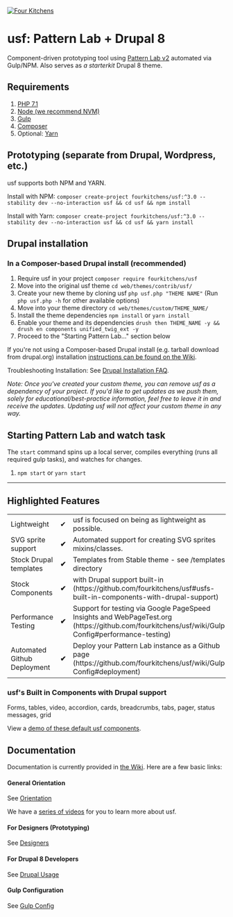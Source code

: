 [![Four Kitchens](https://img.shields.io/badge/4K-Four%20Kitchens-35AA4E.svg)](https://fourkitchens.com/)

# usf: Pattern Lab + Drupal 8

Component-driven prototyping tool using [Pattern Lab v2](http://patternlab.io/) automated via Gulp/NPM. Also serves as _a starterkit_ Drupal 8 theme.

## Requirements

1.  [PHP 7.1](http://www.php.net/)
2.  [Node (we recommend NVM)](https://github.com/creationix/nvm)
3.  [Gulp](http://gulpjs.com/)
4.  [Composer](https://getcomposer.org/)
5.  Optional: [Yarn](https://github.com/yarnpkg/yarn)

## Prototyping (separate from Drupal, Wordpress, etc.)

usf supports both NPM and YARN.

Install with NPM:
`composer create-project fourkitchens/usf:^3.0 --stability dev --no-interaction usf && cd usf && npm install`

Install with Yarn:
`composer create-project fourkitchens/usf:^3.0 --stability dev --no-interaction usf && cd usf && yarn install`

## Drupal installation

### In a Composer-based Drupal install (recommended)

1. Require usf in your project `composer require fourkitchens/usf`
2. Move into the original usf theme `cd web/themes/contrib/usf/`
3. Create your new theme by cloning usf `php usf.php "THEME NAME"` (Run `php usf.php -h` for other available options)
4. Move into your theme directory `cd web/themes/custom/THEME_NAME/`
5. Install the theme dependencies `npm install` or `yarn install`
6. Enable your theme and its dependencies `drush then THEME_NAME -y && drush en components unified_twig_ext -y`
7. Proceed to the "Starting Pattern Lab…" section below

If you're not using a Composer-based Drupal install (e.g. tarball download from drupal.org) installation [instructions can be found on the Wiki](https://github.com/fourkitchens/usf/wiki/Installation).

Troubleshooting Installation: See [Drupal Installation FAQ](https://github.com/fourkitchens/usf/wiki/Installation#drupal-installation-faq).

_Note: Once you've created your custom theme, you can remove usf as a dependency of your project. If you'd like to get updates as we push them, solely for educational/best-practice information, feel free to leave it in and receive the updates. Updating usf will not affect your custom theme in any way._

## Starting Pattern Lab and watch task

The `start` command spins up a local server, compiles everything (runs all required gulp tasks), and watches for changes.

1.  `npm start` or `yarn start`

---

## Highlighted Features

<table><tbody>
<tr><td>Lightweight</td><td>✔</td><td>usf is focused on being as lightweight as possible.</td></tr>
<tr><td>SVG sprite support </td><td><strong>✔</strong></td><td>Automated support for creating SVG sprites mixins/classes.</td></tr>
<tr><td>Stock Drupal templates </td><td><strong>✔</strong></td><td>Templates from Stable theme - see /templates directory</td></tr>
<tr><td>Stock Components </td><td><strong>✔</strong></td><td>with Drupal support built-in (https://github.com/fourkitchens/usf#usfs-built-in-components-with-drupal-support)</td></tr>
<tr><td>Performance Testing </td><td><strong>✔</strong></td><td>Support for testing via Google PageSpeed Insights and WebPageTest.org (https://github.com/fourkitchens/usf/wiki/Gulp-Config#performance-testing)</td></tr>
<tr><td>Automated Github Deployment </td><td><strong>✔</strong></td><td>Deploy your Pattern Lab instance as a Github page (https://github.com/fourkitchens/usf/wiki/Gulp-Config#deployment)</td></tr>
</tbody></table>

<h3 id="components">usf's Built in Components with Drupal support</h3>
Forms, tables, video, accordion, cards, breadcrumbs, tabs, pager, status messages, grid

View a [demo of these default usf components](https://fourkitchens.github.io/usf/pattern-lab/public/).

## Documentation

Documentation is currently provided in [the Wiki](https://github.com/fourkitchens/usf/wiki). Here are a few basic links:

#### General Orientation

See [Orientation](https://github.com/fourkitchens/usf/wiki/Orientation)

We have a [series of videos](https://www.youtube.com/playlist?list=PLO9S6JjNqWsGMQLDfE8Ekt0ryrGa3g4km) for you to learn more about usf.

#### For Designers (Prototyping)

See [Designers](https://github.com/fourkitchens/usf/wiki/For-Designers)

#### For Drupal 8 Developers

See [Drupal Usage](https://github.com/fourkitchens/usf/wiki/Drupal-Usage)

#### Gulp Configuration

See [Gulp Config](https://github.com/fourkitchens/usf/wiki/Gulp-Config)
